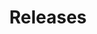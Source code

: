 ---
title: Releases
description: Information relating to Istio releases.
weight: 40
aliases:
keywords: [releases]
test: n/a
---